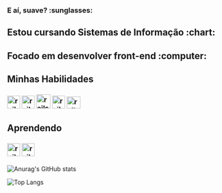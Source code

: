 <h3>  E aí, suave? :sunglasses: </h3> 
<h2>Estou cursando Sistemas de Informação :chart:</h2>
<h2>Focado em desenvolver front-end :computer: </h2>


<h2> Minhas Habilidades </h2>
<h3> <img src="https://image.flaticon.com/icons/png/512/1216/1216733.png" alt="rails" width="30" height="30"></img>
<img src="https://storagemisellf.blob.core.windows.net/images/logo/skills/css-logo.png" alt="rails" width="30" height="30"></img>
<img src="https://coursekaro.in/wp-content/uploads/2019/10/ck-javascript.png" alt="rails" width="33" height="33"></img>
<img src="https://icon-library.com/images/c-programming-icon/c-programming-icon-14.jpg" alt="rails" width="30" height="30"></img>
<img src="https://cdn.icon-icons.com/icons2/1381/PNG/512/java_93883.png" alt="rails" width="32" height="28"></img>

</h3>


<h2> Aprendendo </h2>
<h3><img src="https://cdn.worldvectorlogo.com/logos/angular-icon.svg" alt="rails" width="30" height="30"></img>
<img src="https://upload.wikimedia.org/wikipedia/commons/thumb/4/4c/Typescript_logo_2020.svg/512px-Typescript_logo_2020.svg.png" alt="rails" width="30" height="30"></img>
</h3>





<!--
**giovaneaguiar/giovaneaguiar** is a ✨ _special_ ✨ repository because its `README.md` (this file) appears on your GitHub profile.

Here are some ideas to get you started:

- 🔭 I’m currently working on ...
- 🌱 I’m currently learning ...
- 👯 I’m looking to collaborate on ...
- 🤔 I’m looking for help with ...
- 💬 Ask me about ...
- 📫 How to reach me: ...
- 😄 Pronouns: ...
- ⚡ Fun fact: ...
-->
![Anurag's GitHub stats](https://github-readme-stats.vercel.app/api?username=giovaneaguiar&show_icons=true&theme=tokyonight)


![Top Langs](https://github-readme-stats.vercel.app/api/top-langs/?username=giovaneaguiar&layout=compact)
